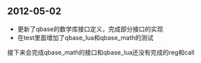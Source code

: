 ﻿## 2012-05-02

+ 更新了qbase的数学库接口定义，完成部分接口的实现
+ 在test里面增加了qbase_lua和qbase_math的测试


接下来会完成qbase_math的接口和qbase_lua还没有完成的reg和call
